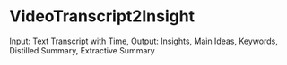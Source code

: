 # VideoTranscript2Insight
Input: Text Transcript with Time, Output: Insights, Main Ideas, Keywords, Distilled Summary, Extractive Summary
